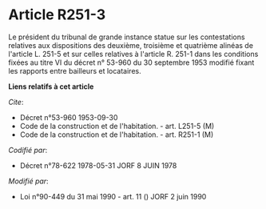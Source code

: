 # Article R251-3

Le président du tribunal de grande instance statue sur les contestations relatives aux dispositions des deuxième, troisième
et quatrième alinéas de l'article L. 251-5 et sur celles relatives à l'article R. 251-1 dans les conditions fixées au titre
VI du décret n° 53-960 du 30 septembre 1953 modifié fixant les rapports entre bailleurs et locataires.

**Liens relatifs à cet article**

_Cite_:

  - Décret n°53-960 1953-09-30
  - Code de la construction et de l'habitation. - art. L251-5 (M)
  - Code de la construction et de l'habitation. - art. R251-1 (M)

_Codifié par_:

  - Décret n°78-622 1978-05-31 JORF 8 JUIN 1978

_Modifié par_:

  - Loi n°90-449 du 31 mai 1990 - art. 11 () JORF 2 juin 1990
